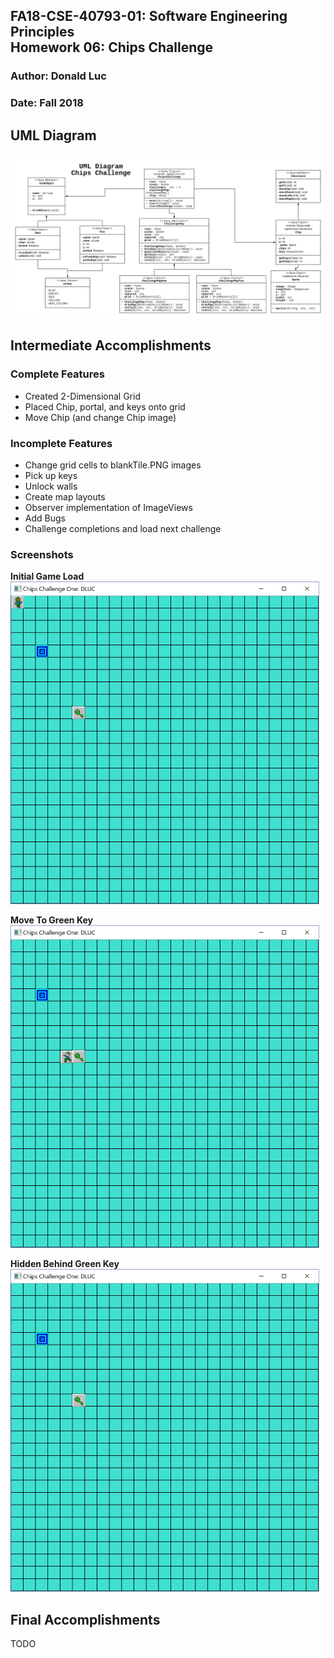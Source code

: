FA18-CSE-40793-01: Software Engineering Principles  
Homework 06: Chips Challenge  
--------------------------------------------------
### Author: Donald Luc
### Date: Fall 2018


UML Diagram  
-----------
![](screenshots/ChipsChallengeUML.png)


Intermediate Accomplishments  
----------------------------

### Complete Features
- Created 2-Dimensional Grid
- Placed Chip, portal, and keys onto grid
- Move Chip (and change Chip image)


### Incomplete Features
- Change grid cells to blankTile.PNG images
- Pick up keys
- Unlock walls
- Create map layouts
- Observer implementation of ImageViews
- Add Bugs
- Challenge completions and load next challenge


### Screenshots
__Initial Game Load__
![](screenshots/chip_init.png)


__Move To Green Key__
![](screenshots/chip_next.png)


__Hidden Behind Green Key__
![](screenshots/chip_hidden.png)


Final Accomplishments  
---------------------
TODO

